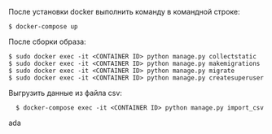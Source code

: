 После установки docker выполнить команду в командной строке:

    $ docker-compose up

После сборки образа:

    $ sudo docker exec -it <CONTAINER ID> python manage.py collectstatic
    $ sudo docker exec -it <CONTAINER ID> python manage.py makemigrations
    $ sudo docker exec -it <CONTAINER ID> python manage.py migrate
    $ sudo docker exec -it <CONTAINER ID> python manage.py createsuperuser

Выгрузить данные из файла csv:

      $ docker-compose exec -it <CONTAINER ID> python manage.py import_csv

ada